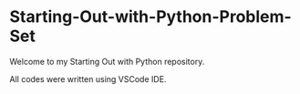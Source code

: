 # Starting-Out-with-Python-Problem-Set

Welcome to my Starting Out with Python repository.

All codes were written using VSCode IDE.
